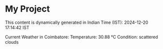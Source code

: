# My Project

This content is dynamically generated in Indian Time (IST): 2024-12-20 17:14:42 IST


Current Weather in Coimbatore:
Temperature: 30.88 °C
Condition: scattered clouds
